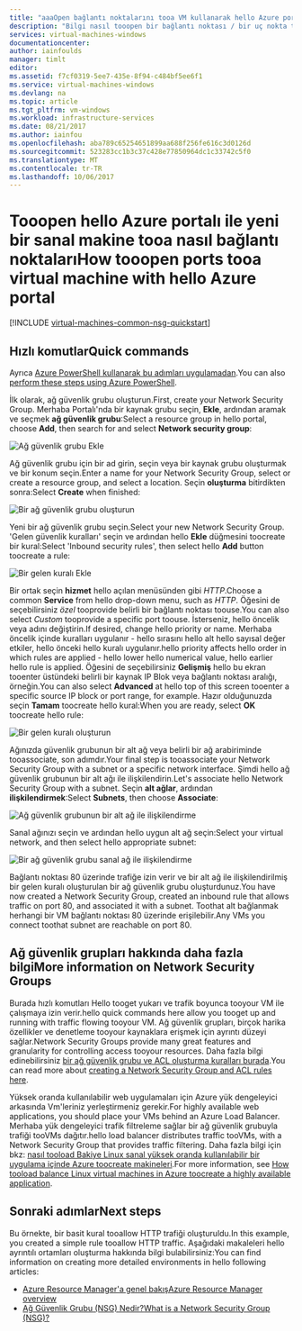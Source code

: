 ```yaml
---
title: "aaaOpen bağlantı noktalarını tooa VM kullanarak hello Azure portalı | Microsoft Docs"
description: "Bilgi nasıl tooopen bir bağlantı noktası / bir uç nokta tooyour Windows VM oluşturma hello resource manager dağıtım modeline hello Azure Portal kullanarak"
services: virtual-machines-windows
documentationcenter: 
author: iainfoulds
manager: timlt
editor: 
ms.assetid: f7cf0319-5ee7-435e-8f94-c484bf5ee6f1
ms.service: virtual-machines-windows
ms.devlang: na
ms.topic: article
ms.tgt_pltfrm: vm-windows
ms.workload: infrastructure-services
ms.date: 08/21/2017
ms.author: iainfou
ms.openlocfilehash: aba789c65254651899aa688f256fe616c3d0126d
ms.sourcegitcommit: 523283cc1b3c37c428e77850964dc1c33742c5f0
ms.translationtype: MT
ms.contentlocale: tr-TR
ms.lasthandoff: 10/06/2017
---
```

# <a name="how-tooopen-ports-tooa-virtual-machine-with-hello-azure-portal"></a><span data-ttu-id="7d1e2-103">Tooopen hello Azure portalı ile yeni bir sanal makine tooa nasıl bağlantı noktaları</span><span class="sxs-lookup"><span data-stu-id="7d1e2-103">How tooopen ports tooa virtual machine with hello Azure portal</span></span>
[!INCLUDE [virtual-machines-common-nsg-quickstart](../../../includes/virtual-machines-common-nsg-quickstart.md)]

## <a name="quick-commands"></a><span data-ttu-id="7d1e2-104">Hızlı komutlar</span><span class="sxs-lookup"><span data-stu-id="7d1e2-104">Quick commands</span></span>
<span data-ttu-id="7d1e2-105">Ayrıca [Azure PowerShell kullanarak bu adımları uygulamadan](nsg-quickstart-powershell.md).</span><span class="sxs-lookup"><span data-stu-id="7d1e2-105">You can also [perform these steps using Azure PowerShell](nsg-quickstart-powershell.md).</span></span>

<span data-ttu-id="7d1e2-106">İlk olarak, ağ güvenlik grubu oluşturun.</span><span class="sxs-lookup"><span data-stu-id="7d1e2-106">First, create your Network Security Group.</span></span> <span data-ttu-id="7d1e2-107">Merhaba Portalı'nda bir kaynak grubu seçin, **Ekle**, ardından aramak ve seçmek **ağ güvenlik grubu**:</span><span class="sxs-lookup"><span data-stu-id="7d1e2-107">Select a resource group in hello portal, choose **Add**, then search for and select **Network security group**:</span></span>

![Ağ güvenlik grubu Ekle](./media/nsg-quickstart-portal/add-nsg.png)

<span data-ttu-id="7d1e2-109">Ağ güvenlik grubu için bir ad girin, seçin veya bir kaynak grubu oluşturmak ve bir konum seçin.</span><span class="sxs-lookup"><span data-stu-id="7d1e2-109">Enter a name for your Network Security Group, select or create a resource group, and select a location.</span></span> <span data-ttu-id="7d1e2-110">Seçin **oluşturma** bitirdikten sonra:</span><span class="sxs-lookup"><span data-stu-id="7d1e2-110">Select **Create** when finished:</span></span>

![Bir ağ güvenlik grubu oluşturun](./media/nsg-quickstart-portal/create-nsg.png)

<span data-ttu-id="7d1e2-112">Yeni bir ağ güvenlik grubu seçin.</span><span class="sxs-lookup"><span data-stu-id="7d1e2-112">Select your new Network Security Group.</span></span> <span data-ttu-id="7d1e2-113">'Gelen güvenlik kuralları' seçin ve ardından hello **Ekle** düğmesini toocreate bir kural:</span><span class="sxs-lookup"><span data-stu-id="7d1e2-113">Select 'Inbound security rules', then select hello **Add** button toocreate a rule:</span></span>

![Bir gelen kuralı Ekle](./media/nsg-quickstart-portal/add-inbound-rule.png)

<span data-ttu-id="7d1e2-115">Bir ortak seçin **hizmet** hello açılan menüsünden gibi *HTTP*.</span><span class="sxs-lookup"><span data-stu-id="7d1e2-115">Choose a common **Service** from hello drop-down menu, such as *HTTP*.</span></span> <span data-ttu-id="7d1e2-116">Öğesini de seçebilirsiniz *özel* tooprovide belirli bir bağlantı noktası toouse.</span><span class="sxs-lookup"><span data-stu-id="7d1e2-116">You can also select *Custom* tooprovide a specific port toouse.</span></span> <span data-ttu-id="7d1e2-117">İsterseniz, hello öncelik veya adını değiştirin.</span><span class="sxs-lookup"><span data-stu-id="7d1e2-117">If desired, change hello priority or name.</span></span> <span data-ttu-id="7d1e2-118">Merhaba öncelik içinde kuralları uygulanır - hello sırasını hello alt hello sayısal değer etkiler, hello önceki hello kuralı uygulanır.</span><span class="sxs-lookup"><span data-stu-id="7d1e2-118">hello priority affects hello order in which rules are applied - hello lower hello numerical value, hello earlier hello rule is applied.</span></span> <span data-ttu-id="7d1e2-119">Öğesini de seçebilirsiniz **Gelişmiş** hello bu ekran tooenter üstündeki belirli bir kaynak IP Blok veya bağlantı noktası aralığı, örneğin.</span><span class="sxs-lookup"><span data-stu-id="7d1e2-119">You can also select **Advanced** at hello top of this screen tooenter a specific source IP block or port range, for example.</span></span> <span data-ttu-id="7d1e2-120">Hazır olduğunuzda seçin **Tamam** toocreate hello kural:</span><span class="sxs-lookup"><span data-stu-id="7d1e2-120">When you are ready, select **OK** toocreate hello rule:</span></span>

![Bir gelen kuralı oluşturun](./media/nsg-quickstart-portal/create-inbound-rule.png)

<span data-ttu-id="7d1e2-122">Ağınızda güvenlik grubunun bir alt ağ veya belirli bir ağ arabiriminde tooassociate, son adımdır.</span><span class="sxs-lookup"><span data-stu-id="7d1e2-122">Your final step is tooassociate your Network Security Group with a subnet or a specific network interface.</span></span> <span data-ttu-id="7d1e2-123">Şimdi hello ağ güvenlik grubunun bir alt ağı ile ilişkilendirin.</span><span class="sxs-lookup"><span data-stu-id="7d1e2-123">Let's associate hello Network Security Group with a subnet.</span></span> <span data-ttu-id="7d1e2-124">Seçin **alt ağlar**, ardından **ilişkilendirmek**:</span><span class="sxs-lookup"><span data-stu-id="7d1e2-124">Select **Subnets**, then choose **Associate**:</span></span>

![Ağ güvenlik grubunun bir alt ağ ile ilişkilendirme](./media/nsg-quickstart-portal/associate-subnet.png)

<span data-ttu-id="7d1e2-126">Sanal ağınızı seçin ve ardından hello uygun alt ağ seçin:</span><span class="sxs-lookup"><span data-stu-id="7d1e2-126">Select your virtual network, and then select hello appropriate subnet:</span></span>

![Bir ağ güvenlik grubu sanal ağ ile ilişkilendirme](./media/nsg-quickstart-portal/select-vnet-subnet.png)

<span data-ttu-id="7d1e2-128">Bağlantı noktası 80 üzerinde trafiğe izin verir ve bir alt ağ ile ilişkilendirilmiş bir gelen kuralı oluşturulan bir ağ güvenlik grubu oluşturdunuz.</span><span class="sxs-lookup"><span data-stu-id="7d1e2-128">You have now created a Network Security Group, created an inbound rule that allows traffic on port 80, and associated it with a subnet.</span></span> <span data-ttu-id="7d1e2-129">Toothat alt bağlanmak herhangi bir VM bağlantı noktası 80 üzerinde erişilebilir.</span><span class="sxs-lookup"><span data-stu-id="7d1e2-129">Any VMs you connect toothat subnet are reachable on port 80.</span></span>

## <a name="more-information-on-network-security-groups"></a><span data-ttu-id="7d1e2-130">Ağ güvenlik grupları hakkında daha fazla bilgi</span><span class="sxs-lookup"><span data-stu-id="7d1e2-130">More information on Network Security Groups</span></span>
<span data-ttu-id="7d1e2-131">Burada hızlı komutları Hello tooget yukarı ve trafik boyunca tooyour VM ile çalışmaya izin verir.</span><span class="sxs-lookup"><span data-stu-id="7d1e2-131">hello quick commands here allow you tooget up and running with traffic flowing tooyour VM.</span></span> <span data-ttu-id="7d1e2-132">Ağ güvenlik grupları, birçok harika özellikler ve denetleme tooyour kaynaklara erişmek için ayrıntı düzeyi sağlar.</span><span class="sxs-lookup"><span data-stu-id="7d1e2-132">Network Security Groups provide many great features and granularity for controlling access tooyour resources.</span></span> <span data-ttu-id="7d1e2-133">Daha fazla bilgi edinebilirsiniz [bir ağ güvenlik grubu ve ACL oluşturma kuralları burada](../../virtual-network/virtual-networks-create-nsg-arm-ps.md).</span><span class="sxs-lookup"><span data-stu-id="7d1e2-133">You can read more about [creating a Network Security Group and ACL rules here](../../virtual-network/virtual-networks-create-nsg-arm-ps.md).</span></span>

<span data-ttu-id="7d1e2-134">Yüksek oranda kullanılabilir web uygulamaları için Azure yük dengeleyici arkasında Vm'leriniz yerleştirmeniz gerekir.</span><span class="sxs-lookup"><span data-stu-id="7d1e2-134">For highly available web applications, you should place your VMs behind an Azure Load Balancer.</span></span> <span data-ttu-id="7d1e2-135">Merhaba yük dengeleyici trafik filtreleme sağlar bir ağ güvenlik grubuyla trafiği tooVMs dağıtır.</span><span class="sxs-lookup"><span data-stu-id="7d1e2-135">hello load balancer distributes traffic tooVMs, with a Network Security Group that provides traffic filtering.</span></span> <span data-ttu-id="7d1e2-136">Daha fazla bilgi için bkz: [nasıl tooload Bakiye Linux sanal yüksek oranda kullanılabilir bir uygulama içinde Azure toocreate makineleri](tutorial-load-balancer.md).</span><span class="sxs-lookup"><span data-stu-id="7d1e2-136">For more information, see [How tooload balance Linux virtual machines in Azure toocreate a highly available application](tutorial-load-balancer.md).</span></span>

## <a name="next-steps"></a><span data-ttu-id="7d1e2-137">Sonraki adımlar</span><span class="sxs-lookup"><span data-stu-id="7d1e2-137">Next steps</span></span>
<span data-ttu-id="7d1e2-138">Bu örnekte, bir basit kural tooallow HTTP trafiği oluşturuldu.</span><span class="sxs-lookup"><span data-stu-id="7d1e2-138">In this example, you created a simple rule tooallow HTTP traffic.</span></span> <span data-ttu-id="7d1e2-139">Aşağıdaki makaleleri hello ayrıntılı ortamları oluşturma hakkında bilgi bulabilirsiniz:</span><span class="sxs-lookup"><span data-stu-id="7d1e2-139">You can find information on creating more detailed environments in hello following articles:</span></span>

* [<span data-ttu-id="7d1e2-140">Azure Resource Manager'a genel bakış</span><span class="sxs-lookup"><span data-stu-id="7d1e2-140">Azure Resource Manager overview</span></span>](../../azure-resource-manager/resource-group-overview.md)
* [<span data-ttu-id="7d1e2-141">Ağ Güvenlik Grubu (NSG) Nedir?</span><span class="sxs-lookup"><span data-stu-id="7d1e2-141">What is a Network Security Group (NSG)?</span></span>](../../virtual-network/virtual-networks-nsg.md)